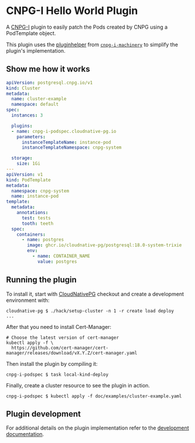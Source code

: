 # CNPG-I Hello World Plugin

A [CNPG-I](https://github.com/cloudnative-pg/cnpg-i) plugin to easily
patch the Pods created by CNPG using a PodTemplate object.

This plugin uses
the [pluginhelper](https://github.com/cloudnative-pg/cnpg-i-machinery/tree/main/pkg/pluginhelper)
from [`cnpg-i-machinery`](https://github.com/cloudnative-pg/cnpg-i-machinery) to
simplify the plugin's implementation.

## Show me how it works

``` yaml
apiVersion: postgresql.cnpg.io/v1
kind: Cluster
metadata:
  name: cluster-example
  namespace: default
spec:
  instances: 3

  plugins:
  - name: cnpg-i-podspec.cloudnative-pg.io
    parameters:
      instanceTemplateName: instance-pod
      instanceTemplateNamespace: cnpg-system

  storage:
    size: 1Gi
---
apiVersion: v1
kind: PodTemplate
metadata:
  namespace: cnpg-system
  name: instance-pod
template:
  metadata:
    annotations:
      test: tests
      tooth: teeth
  spec:
    containers:
      - name: postgres
        image: ghcr.io/cloudnative-pg/postgresql:18.0-system-trixie
        env:
          - name: CONTAINER_NAME
            value: postgres

```

## Running the plugin

To install it, start with
[CloudNativePG](https://github.com/cloudnative-pg/cloudnative-pg)
checkout and create a development environment with:

``` shell
cloudnative-pg $ ./hack/setup-cluster -n 1 -r create load deploy
...
```

After that you need to install Cert-Manager:

```shell
# Choose the latest version of cert-manager
kubectl apply -f \
  https://github.com/cert-manager/cert-manager/releases/download/vX.Y.Z/cert-manager.yaml
```

Then install the plugin by compiling it:

```
cnpg-i-podspec $ task local-kind-deploy
```

Finally, create a cluster resource to see the plugin in action.

```
cnpg-i-podspec $ kubectl apply -f doc/examples/cluster-example.yaml
```

## Plugin development

For additional details on the plugin implementation refer to
the [development documentation](doc/development.md).
